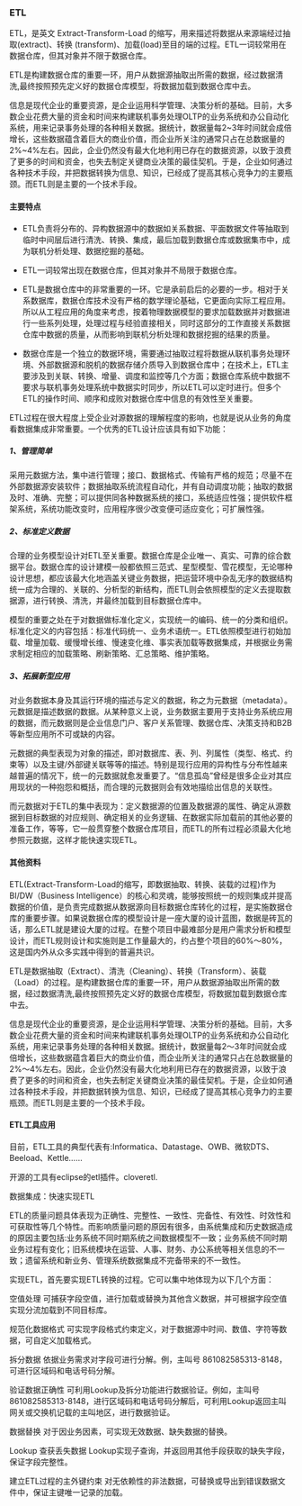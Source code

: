 ### ETL
ETL，是英文 Extract-Transform-Load 的缩写，用来描述将数据从来源端经过抽取(extract)、转换
(transform)、加载(load)至目的端的过程。ETL一词较常用在数据仓库，但其对象并不限于数据仓库。

ETL是构建数据仓库的重要一环，用户从数据源抽取出所需的数据，经过数据清洗,最终按照预先定义好的数据仓库模型，将数据加载到数据仓库中去。

信息是现代企业的重要资源，是企业运用科学管理、决策分析的基础。目前，大多数企业花费大量的资金和时间来构建联机事务处理OLTP的业务系统和办公自动化系统，用来记录事务处理的各种相关数据。据统计，数据量每2~3年时间就会成倍增长，这些数据蕴含着巨大的商业价值，而企业所关注的通常只占在总数据量的2%~4%左右。因此，企业仍然没有最大化地利用已存在的数据资源，以致于浪费了更多的时间和资金，也失去制定关键商业决策的最佳契机。于是，企业如何通过各种技术手段，并把数据转换为信息、知识，已经成了提高其核心竞争力的主要瓶颈。而ETL则是主要的一个技术手段。

#### 主要特点
* ETL负责将分布的、异构数据源中的数据如关系数据、平面数据文件等抽取到临时中间层后进行清洗、转换、集成，最后加载到数据仓库或数据集市中，成为联机分析处理、数据挖掘的基础。

* ETL一词较常出现在数据仓库，但其对象并不局限于数据仓库。

* ETL是数据仓库中的非常重要的一环。它是承前启后的必要的一步。相对于关系数据库，数据仓库技术没有严格的数学理论基础，它更面向实际工程应用。所以从工程应用的角度来考虑，按着物理数据模型的要求加载数据并对数据进行一些系列处理，处理过程与经验直接相关，同时这部分的工作直接关系数据仓库中数据的质量，从而影响到联机分析处理和数据挖掘的结果的质量。

* 数据仓库是一个独立的数据环境，需要通过抽取过程将数据从联机事务处理环境、外部数据源和脱机的数据存储介质导入到数据仓库中；在技术上，ETL主要涉及到关联、转换、增量、调度和监控等几个方面；数据仓库系统中数据不要求与联机事务处理系统中数据实时同步，所以ETL可以定时进行。但多个ETL的操作时间、顺序和成败对数据仓库中信息的有效性至关重要。


ETL过程在很大程度上受企业对源数据的理解程度的影响，也就是说从业务的角度看数据集成非常重要。一个优秀的ETL设计应该具有如下功能：

##### 1、管理简单
采用元数据方法，集中进行管理；接口、数据格式、传输有严格的规范；尽量不在外部数据源安装软件；数据抽取系统流程自动化，并有自动调度功能；抽取的数据及时、准确、完整；可以提供同各种数据系统的接口，系统适应性强；提供软件框架系统，系统功能改变时，应用程序很少改变便可适应变化；可扩展性强。

##### 2、标准定义数据
合理的业务模型设计对ETL至关重要。数据仓库是企业唯一、真实、可靠的综合数据平台。数据仓库的设计建模一般都依照三范式、星型模型、雪花模型，无论哪种设计思想，都应该最大化地涵盖关键业务数据，把运营环境中杂乱无序的数据结构统一成为合理的、关联的、分析型的新结构，而ETL则会依照模型的定义去提取数据源，进行转换、清洗，并最终加载到目标数据仓库中。

模型的重要之处在于对数据做标准化定义，实现统一的编码、统一的分类和组织。标准化定义的内容包括：标准代码统一、业务术语统一。ETL依照模型进行初始加载、增量加载、缓慢增长维、慢速变化维、事实表加载等数据集成，并根据业务需求制定相应的加载策略、刷新策略、汇总策略、维护策略。

##### 3、拓展新型应用
对业务数据本身及其运行环境的描述与定义的数据，称之为元数据（metadata）。元数据是描述数据的数据。从某种意义上说，业务数据主要用于支持业务系统应用的数据，而元数据则是企业信息门户、客户关系管理、数据仓库、决策支持和B2B等新型应用所不可或缺的内容。

元数据的典型表现为对象的描述，即对数据库、表、列、列属性（类型、格式、约束等）以及主键/外部键关联等等的描述。特别是现行应用的异构性与分布性越来越普遍的情况下，统一的元数据就愈发重要了。“信息孤岛”曾经是很多企业对其应用现状的一种抱怨和概括，而合理的元数据则会有效地描绘出信息的关联性。

而元数据对于ETL的集中表现为：定义数据源的位置及数据源的属性、确定从源数据到目标数据的对应规则、确定相关的业务逻辑、在数据实际加载前的其他必要的准备工作，等等，它一般贯穿整个数据仓库项目，而ETL的所有过程必须最大化地参照元数据，这样才能快速实现ETL。

#### 其他资料

ETL(Extract-Transform-Load的缩写，即数据抽取、转换、装载的过程)作为BI/DW（Business Intelligence）的核心和灵魂，能够按照统一的规则集成并提高数据的价值，是负责完成数据从数据源向目标数据仓库转化的过程，是实施数据仓库的重要步骤。如果说数据仓库的模型设计是一座大厦的设计蓝图，数据是砖瓦的话，那么ETL就是建设大厦的过程。在整个项目中最难部分是用户需求分析和模型设计，而ETL规则设计和实施则是工作量最大的，约占整个项目的60%～80%，这是国内外从众多实践中得到的普遍共识。

ETL是数据抽取（Extract）、清洗（Cleaning）、转换（Transform）、装载（Load）的过程。是构建数据仓库的重要一环，用户从数据源抽取出所需的数据，经过数据清洗,最终按照预先定义好的数据仓库模型，将数据加载到数据仓库中去。

信息是现代企业的重要资源，是企业运用科学管理、决策分析的基础。目前，大多数企业花费大量的资金和时间来构建联机事务处理OLTP的业务系统和办公自动化系统，用来记录事务处理的各种相关数据。据统计，数据量每2～3年时间就会成倍增长，这些数据蕴含着巨大的商业价值，而企业所关注的通常只占在总数据量的2%～4%左右。因此，企业仍然没有最大化地利用已存在的数据资源，以致于浪费了更多的时间和资金，也失去制定关键商业决策的最佳契机。于是，企业如何通过各种技术手段，并把数据转换为信息、知识，已经成了提高其核心竞争力的主要瓶颈。而ETL则是主要的一个技术手段。

#### ETL工具应用
目前，ETL工具的典型代表有:Informatica、Datastage、OWB、微软DTS、Beeload、Kettle……

开源的工具有eclipse的etl插件。cloveretl.

数据集成：快速实现ETL

ETL的质量问题具体表现为正确性、完整性、一致性、完备性、有效性、时效性和可获取性等几个特性。而影响质量问题的原因有很多，由系统集成和历史数据造成的原因主要包括:业务系统不同时期系统之间数据模型不一致；业务系统不同时期业务过程有变化；旧系统模块在运营、人事、财务、办公系统等相关信息的不一致；遗留系统和新业务、管理系统数据集成不完备带来的不一致性。

实现ETL，首先要实现ETL转换的过程。它可以集中地体现为以下几个方面：

空值处理 可捕获字段空值，进行加载或替换为其他含义数据，并可根据字段空值实现分流加载到不同目标库。

规范化数据格式 可实现字段格式约束定义，对于数据源中时间、数值、字符等数据，可自定义加载格式。

拆分数据 依据业务需求对字段可进行分解。例，主叫号 861082585313-8148，可进行区域码和电话号码分解。

验证数据正确性 可利用Lookup及拆分功能进行数据验证。例如，主叫号861082585313-8148，进行区域码和电话号码分解后，可利用Lookup返回主叫网关或交换机记载的主叫地区，进行数据验证。

数据替换 对于因业务因素，可实现无效数据、缺失数据的替换。

Lookup 查获丢失数据 Lookup实现子查询，并返回用其他手段获取的缺失字段，保证字段完整性。

建立ETL过程的主外键约束 对无依赖性的非法数据，可替换或导出到错误数据文件中，保证主键唯一记录的加载。


